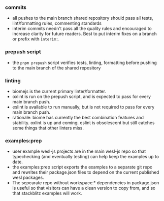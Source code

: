 ### commits
- all pushes to the main branch shared repository should pass all tests, lint/formatting rules, commenting standards
- interim commits needn't pass all the quality rules and encouraged to increase clarity for future readers. Best to put interim fixes on a branch or prefix with `interim:`.

### prepush script
- the `pnpm prepush` script verifies tests, linting, formatting before pushing to the main branch of the shared repository

### linting
- biomejs is the current primary linter/formatter.
- oxlint is run on the prepush script, and is expected to pass for every main branch push.
- eslint is available to run manually, but is not required to pass for every main branch push.
- rationale: biome has currently the best combination features and stability. oxlint is up and coming. eslint is obsolescent but still catches some things that other linters miss.

### examples:prep
- user example wesl-js projects are in the main wesl-js repo
so that typechecking (and eventually testing) can help keep the examples up to date. 
- the examples:prep script exports the examples 
to a separate git repo
and rewrites their package.json files to depend on 
the current published wesl packages.
- The sepearate repo without workspace:* dependencies in package.json
is useful so that visitors can have a clean version to copy from,
and so that stackblitz examples will work.